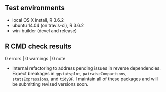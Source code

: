 ## Test environments
* local OS X install, R 3.6.2
* ubuntu 14.04 (on travis-ci), R 3.6.2
* win-builder (devel and release)

## R CMD check results

0 errors | 0 warnings | 0 note

  - Internal refactoring to address pending issues in reverse dependencies.
    Expect breakages in `ggstatsplot`, `pairwiseComparisons`,
    `statsExpressions`, and `tidyBF`. I maintain all of these packages and will
    be submitting revised versions soon.
